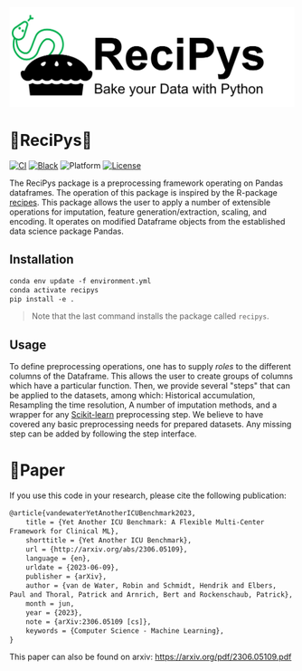 ![logo](docs/figures/recipys_logo.png)
# 🥧ReciPys🐍
[![CI](https://github.com/rvandewater/recipys/actions/workflows/ci.yml/badge.svg)](https://github.com/rvandewater/recipys/actions/workflows/ci.yml)
[![Black](https://img.shields.io/badge/code%20style-black-000000.svg)](https://github.com/psf/black)
![Platform](https://img.shields.io/badge/platform-linux--64%20|%20win--64%20|%20osx--64-lightgrey)
[![License](https://img.shields.io/badge/license-MIT-green)](LICENSE)

The ReciPys package is a preprocessing framework operating on Pandas dataframes. 
The operation of this package is inspired by the R-package [recipes](https://recipes.tidymodels.org/).
This package allows the user to apply a number of extensible operations for imputation, feature generation/extraction, 
scaling, and encoding. 
It operates on modified Dataframe objects from the established data science package Pandas.
## Installation

```
conda env update -f environment.yml
conda activate recipys
pip install -e .
```
> Note that the last command installs the package called `recipys`.

## Usage
To define preprocessing operations, one has to supply _roles_ to the different columns of the Dataframe. 
This allows the user to create groups of columns which have a particular function.
Then, we provide several "steps" that can be applied to the datasets, among which: Historical accumulation, 
Resampling the time resolution, A number of imputation methods, and a wrapper for any 
[Scikit-learn](https://github.com/scikit-learn/scikit-learn) preprocessing step.
We believe to have covered any basic preprocessing needs for prepared datasets.
Any missing step can be added by following the step interface.

# 📄Paper

If you use this code in your research, please cite the following publication:

```
@article{vandewaterYetAnotherICUBenchmark2023,
	title = {Yet Another ICU Benchmark: A Flexible Multi-Center Framework for Clinical ML},
	shorttitle = {Yet Another ICU Benchmark},
	url = {http://arxiv.org/abs/2306.05109},
	language = {en},
	urldate = {2023-06-09},
	publisher = {arXiv},
	author = {van de Water, Robin and Schmidt, Hendrik and Elbers, Paul and Thoral, Patrick and Arnrich, Bert and Rockenschaub, Patrick},
	month = jun,
	year = {2023},
	note = {arXiv:2306.05109 [cs]},
	keywords = {Computer Science - Machine Learning},
}
```
This paper can also be found on arxiv: https://arxiv.org/pdf/2306.05109.pdf




